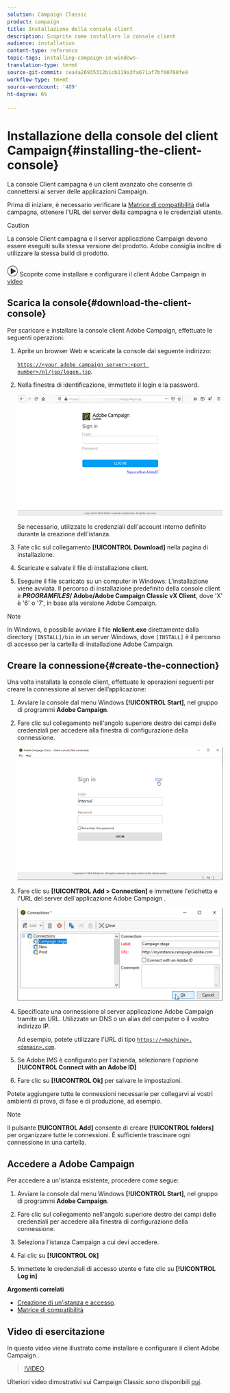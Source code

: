 ```yaml
---
solution: Campaign Classic
product: campaign
title: Installazione della console client
description: Scoprite come installare la console client
audience: installation
content-type: reference
topic-tags: installing-campaign-in-windows-
translation-type: tm+mt
source-git-commit: cea4a26935312b1cb119a3fa671af7bf00788fe9
workflow-type: tm+mt
source-wordcount: '489'
ht-degree: 6%

---
```



# Installazione della console del client Campaign{#installing-the-client-console}

La console Client campagna è un client avanzato che consente di connettersi ai server delle applicazioni Campaign.

Prima di iniziare, è necessario verificare la [Matrice di compatibilità](https://helpx.adobe.com/it/campaign/kb/compatibility-matrix.html) della campagna, ottenere l&#39;URL del server della campagna e le credenziali utente.

>[!CAUTION]
>
>La console Client campagna e il server applicazione Campaign devono essere eseguiti sulla stessa versione del prodotto.  Adobe consiglia inoltre di utilizzare la stessa build di prodotto.

![](assets/do-not-localize/how-to-video.png) Scoprite come installare e configurare il client Adobe Campaign  in  [video](#video)

## Scarica la console{#download-the-client-console}

Per scaricare e installare la console client  Adobe Campaign, effettuate le seguenti operazioni:

1. Aprite un browser Web e scaricate la console dal seguente indirizzo:

   [`https://<your adobe campaign server>:<port number>/nl/jsp/logon.jsp`](https://myserver.adobe.com/nl/jsp/logon.jsp).

1. Nella finestra di identificazione, immettete il login e la password.

   ![](assets/s_ncs_install_setup_download01.png)

   Se necessario, utilizzate le credenziali dell&#39;account interno definito durante la creazione dell&#39;istanza.

1. Fate clic sul collegamento **[!UICONTROL Download]** nella pagina di installazione.
1. Scaricate e salvate il file di installazione client.
1. Eseguire il file scaricato su un computer in Windows: L&#39;installazione viene avviata. Il percorso di installazione predefinito della console client è **$PROGRAMFILES$/ Adobe/Adobe Campaign Classic vX Client**, dove &#39;X&#39; è &#39;6&#39; o &#39;7&#39;, in base alla versione  Adobe Campaign.

>[!NOTE]
>
>In Windows, è possibile avviare il file **nlclient.exe** direttamente dalla directory `[INSTALL]/bin` in un server Windows, dove `[INSTALL]` è il percorso di accesso per la cartella di installazione  Adobe Campaign.

## Creare la connessione{#create-the-connection}

Una volta installata la console client, effettuate le operazioni seguenti per creare la connessione al server dell’applicazione:

1. Avviare la console dal menu Windows **[!UICONTROL Start]**, nel gruppo di programmi **Adobe Campaign**.

1. Fare clic sul collegamento nell&#39;angolo superiore destro dei campi delle credenziali per accedere alla finestra di configurazione della connessione.

   ![](assets/s_ncs_install_define_connection_01.png)

1. Fare clic su **[!UICONTROL Add > Connection]** e immettere l&#39;etichetta e l&#39;URL del server dell&#39;applicazione Adobe Campaign .

   ![](assets/s_ncs_install_define_connection_02.png)

1. Specificate una connessione al server  applicazione Adobe Campaign tramite un URL. Utilizzate un DNS o un alias del computer o il vostro indirizzo IP.

   Ad esempio, potete utilizzare l&#39;URL di tipo [`https://<machine>.<domain>.com`](https://myserver.adobe.com).

1. Se  Adobe IMS è configurato per l&#39;azienda, selezionare l&#39;opzione **[!UICONTROL Connect with an Adobe ID]**

1. Fare clic su **[!UICONTROL Ok]** per salvare le impostazioni.

Potete aggiungere tutte le connessioni necessarie per collegarvi ai vostri ambienti di prova, di fase e di produzione, ad esempio.

>[!NOTE]
>
>Il pulsante **[!UICONTROL Add]** consente di creare **[!UICONTROL folders]** per organizzare tutte le connessioni. È sufficiente trascinare ogni connessione in una cartella.

## Accedere a  Adobe Campaign

Per accedere a un&#39;istanza esistente, procedere come segue:

1. Avviare la console dal menu Windows **[!UICONTROL Start]**, nel gruppo di programmi **Adobe Campaign**.

1. Fare clic sul collegamento nell&#39;angolo superiore destro dei campi delle credenziali per accedere alla finestra di configurazione della connessione.

1. Seleziona l&#39;istanza Campaign a cui devi accedere.

1. Fai clic su **[!UICONTROL Ok]**

1. Immettete le credenziali di accesso utente e fate clic su **[!UICONTROL Log in]**

**Argomenti correlati**

* [Creazione di un’istanza e accesso](../../installation/using/creating-an-instance-and-logging-on.md).
* [Matrice di compatibilità](https://helpx.adobe.com/campaign/kb/compatibility-matrix.html)

## Video di esercitazione

In questo video viene illustrato come installare e configurare il client Adobe Campaign .

>[!VIDEO](https://video.tv.adobe.com/v/35124?quality=12)

Ulteriori video dimostrativi sui Campaign Classic sono disponibili [qui](https://experienceleague.adobe.com/docs/campaign-classic-learn/tutorials/overview.html?lang=it).
